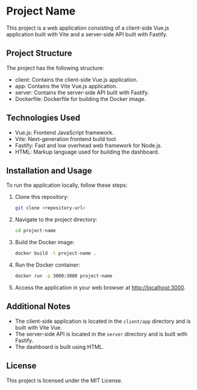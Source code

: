 # Project Name
This project is a web application consisting of a client-side Vue.js application built with Vite and a server-side API built with Fastify.

## Project Structure
The project has the following structure:

- client: Contains the client-side Vue.js application.
- app: Contains the Vite Vue.js application.
- server: Contains the server-side API built with Fastify.
- Dockerfile: Dockerfile for building the Docker image.

## Technologies Used
- Vue.js: Frontend JavaScript framework.
- Vite: Next-generation frontend build tool.
- Fastify: Fast and low overhead web framework for Node.js.
- HTML: Markup language used for building the dashboard.

## Installation and Usage
To run the application locally, follow these steps:

1. Clone this repository:

    ```bash
    git clone <repository-url>
    ```
2. Navigate to the project directory:

    ```bash
    cd project-name
    ```
3. Build the Docker image:

    ```bash
    docker build -t project-name .
    ```
4. Run the Docker container:

    ```bash
    docker run -p 3000:3000 project-name
    ```
5. Access the application in your web browser at [http://localhost:3000](http://localhost:3000).

## Additional Notes
- The client-side application is located in the `client/app` directory and is built with Vite Vue.
- The server-side API is located in the `server` directory and is built with Fastify.
- The dashboard is built using HTML.

## License
This project is licensed under the MIT License.